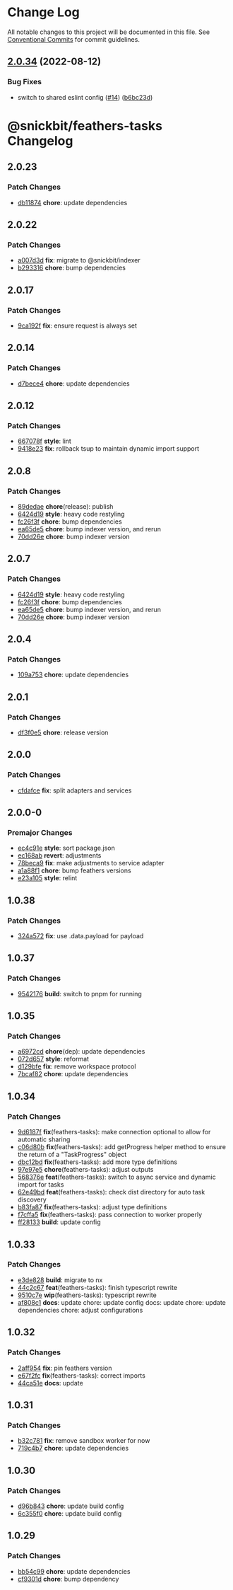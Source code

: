 # Change Log

All notable changes to this project will be documented in this file.
See [Conventional Commits](https://conventionalcommits.org) for commit guidelines.

## [2.0.34](https://github.com/snickbit/feathers-plugins/compare/@snickbit/feathers-tasks@2.0.33...@snickbit/feathers-tasks@2.0.34) (2022-08-12)

### Bug Fixes

* switch to shared eslint config ([#14](https://github.com/snickbit/feathers-plugins/issues/14)) ([b6bc23d](https://github.com/snickbit/feathers-plugins/commit/b6bc23d3ec5ad4fbb6a398bb223470912b8db435))

# @snickbit/feathers-tasks Changelog

## 2.0.23

### Patch Changes

- [db11874](https://github.com/snickbit/feathers/commit/db11874) **chore**:  update dependencies

## 2.0.22

### Patch Changes

- [a007d3d](https://github.com/snickbit/feathers/commit/a007d3d) **fix**:  migrate to @snickbit/indexer
- [b293316](https://github.com/snickbit/feathers/commit/b293316) **chore**:  bump dependencies

## 2.0.17

### Patch Changes

- [9ca192f](https://github.com/snickbit/feathers/commit/9ca192f) **fix**:  ensure request is always set

## 2.0.14

### Patch Changes

- [d7bece4](https://github.com/snickbit/feathers/commit/d7bece4) **chore**:  update dependencies

## 2.0.12

### Patch Changes

- [667078f](https://github.com/snickbit/feathers/commit/667078f) **style**:  lint
- [9418e23](https://github.com/snickbit/feathers/commit/9418e23) **fix**:  rollback tsup to maintain dynamic import support

## 2.0.8

### Patch Changes

- [89dedae](https://github.com/snickbit/feathers/commit/89dedae) **chore**(release):  publish
- [6424d19](https://github.com/snickbit/feathers/commit/6424d19) **style**:  heavy code restyling
- [fc26f3f](https://github.com/snickbit/feathers/commit/fc26f3f) **chore**:  bump dependencies
- [ea65de5](https://github.com/snickbit/feathers/commit/ea65de5) **chore**:  bump indexer version, and rerun
- [70dd26e](https://github.com/snickbit/feathers/commit/70dd26e) **chore**:  bump indexer version

## 2.0.7

### Patch Changes

- [6424d19](https://github.com/snickbit/feathers/commit/6424d19) **style**:  heavy code restyling
- [fc26f3f](https://github.com/snickbit/feathers/commit/fc26f3f) **chore**:  bump dependencies
- [ea65de5](https://github.com/snickbit/feathers/commit/ea65de5) **chore**:  bump indexer version, and rerun
- [70dd26e](https://github.com/snickbit/feathers/commit/70dd26e) **chore**:  bump indexer version

## 2.0.4

### Patch Changes

- [109a753](https://github.com/snickbit/feathers/commit/109a753) **chore**:  update dependencies

## 2.0.1

### Patch Changes

- [df3f0e5](https://github.com/snickbit/feathers/commit/df3f0e5) **chore**:  release version

## 2.0.0

### Patch Changes

- [cfdafce](https://github.com/snickbit/feathers/commit/cfdafce) **fix**:  split adapters and services

## 2.0.0-0

### Premajor Changes

- [ec4c91e](https://github.com/snickbit/feathers/commit/ec4c91e) **style**:  sort package.json
- [ec168ab](https://github.com/snickbit/feathers/commit/ec168ab) **revert**:  adjustments
- [78beca9](https://github.com/snickbit/feathers/commit/78beca9) **fix**:  make adjustments to service adapter
- [a1a88f1](https://github.com/snickbit/feathers/commit/a1a88f1) **chore**:  bump feathers versions
- [e23a105](https://github.com/snickbit/feathers/commit/e23a105) **style**:  relint

## 1.0.38

### Patch Changes

- [324a572](https://github.com/snickbit/feathers/commit/324a572) **fix**:  use .data.payload for payload

## 1.0.37

### Patch Changes

- [9542176](https://github.com/snickbit/feathers/commit/9542176) **build**:  switch to pnpm for running

## 1.0.35

### Patch Changes

- [a6972cd](https://github.com/snickbit/feathers/commit/a6972cd) **chore**(dep):  update dependencies
- [072d657](https://github.com/snickbit/feathers/commit/072d657) **style**:  reformat
- [d129bfe](https://github.com/snickbit/feathers/commit/d129bfe) **fix**:  remove workspace protocol
- [7bcaf82](https://github.com/snickbit/feathers/commit/7bcaf82) **chore**:  update dependencies

## 1.0.34

### Patch Changes

- [9d6187f](https://github.com/snickbit/feathers/commit/9d6187f) **fix**(feathers-tasks):  make connection optional to allow for automatic sharing
- [c06d80b](https://github.com/snickbit/feathers/commit/c06d80b) **fix**(feathers-tasks):  add getProgress helper method to ensure the return of a "TaskProgress" object
- [dbc12bd](https://github.com/snickbit/feathers/commit/dbc12bd) **fix**(feathers-tasks):  add more type definitions
- [97e97e5](https://github.com/snickbit/feathers/commit/97e97e5) **chore**(feathers-tasks):  adjust outputs
- [568376e](https://github.com/snickbit/feathers/commit/568376e) **feat**(feathers-tasks):  switch to async service and dynamic import for tasks
- [62e49bd](https://github.com/snickbit/feathers/commit/62e49bd) **feat**(feathers-tasks):  check dist directory for auto task discovery
- [b83fa87](https://github.com/snickbit/feathers/commit/b83fa87) **fix**(feathers-tasks):  adjust type definitions
- [f7cffa5](https://github.com/snickbit/feathers/commit/f7cffa5) **fix**(feathers-tasks):  pass connection to worker properly
- [ff28133](https://github.com/snickbit/feathers/commit/ff28133) **build**:  update config

## 1.0.33

### Patch Changes

- [e3de828](https://github.com/snickbit/feathers/commit/e3de828) **build**:  migrate to nx
- [44c2c67](https://github.com/snickbit/feathers/commit/44c2c67) **feat**(feathers-tasks):  finish typescript rewrite
- [9510c7e](https://github.com/snickbit/feathers/commit/9510c7e) **wip**(feathers-tasks):  typescript rewrite
- [af808c1](https://github.com/snickbit/feathers/commit/af808c1) **docs**:  update chore: update config docs: update chore: update dependencies chore: adjust configurations

## 1.0.32

### Patch Changes

- [2aff954](https://github.com/snickbit/feathers/commit/2aff954) **fix**:  pin feathers version
- [e67f2fc](https://github.com/snickbit/feathers/commit/e67f2fc) **fix**(feathers-tasks):  correct imports
- [44ca51e](https://github.com/snickbit/feathers/commit/44ca51e) **docs**:  update

## 1.0.31

### Patch Changes

- [b32c781](https://github.com/snickbit/feathers/commit/b32c781) **fix**:  remove sandbox worker for now
- [719c4b7](https://github.com/snickbit/feathers/commit/719c4b7) **chore**:  update dependencies

## 1.0.30

### Patch Changes

- [d96b843](https://github.com/snickbit/feathers/commit/d96b843) **chore**:  update build config
- [6c355f0](https://github.com/snickbit/feathers/commit/6c355f0) **chore**:  update build config

## 1.0.29

### Patch Changes

- [bb54c99](https://github.com/snickbit/feathers/commit/bb54c99) **chore**:  update dependencies
- [cf9301d](https://github.com/snickbit/feathers/commit/cf9301d) **chore**:  bump dependency
